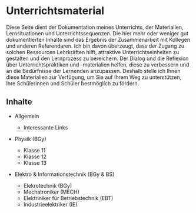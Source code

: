 # Unterrichtsmaterial

Diese Seite dient der Dokumentation meines Unterrichts, der Materialien, Lernsituationen und Unterrichtssequenzen.
Die hier mehr oder weniger gut dokumentierten Inhalte sind das Ergebnis der Zusammenarbeit mit Kollegen und anderen Referendaren. Ich bin davon überzeugt, dass der Zugang zu solchen Ressourcen Lehrkräften hilft, attraktive Unterrichtseinheiten zu gestalten und den Lernprozess zu bereichern. Der Dialog und die Reflexion über Unterrichtspraktiken und -materialien helfen, diese zu verbessern und an die Bedürfnisse der Lernenden anzupassen. Deshalb stelle ich Ihnen diese Materialien zur Verfügung, um Sie auf Ihrem Weg zu unterstützen, Ihre Schülerinnen und Schüler bestmöglich zu fördern.


## Inhalte
- Allgemein
    - Interessante Links


- Physik (BGy)
    - Klasse 11
    - Klasse 12
    - Klasse 13


- Elektro & Informationstechnik (BGy & BS)
    - Elekrotechnik (BGy)
    - Mechatroniker (MECH)
    - Elektriniker für Betriebstechnik (EBT)
    - Industrieelektriker (IE)
